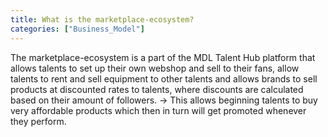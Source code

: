 ```yaml
---
title: What is the marketplace-ecosystem?  
categories: ["Business_Model"]
---
```

The marketplace-ecosystem is a part of the MDL Talent Hub platform that allows talents to set up their own webshop and sell to their fans, allow talents to rent and sell equipment to other talents and allows brands to sell products at discounted rates to talents, where discounts are calculated based on their amount of followers. -> This allows beginning talents to buy very affordable products which then in turn will get promoted whenever they perform. 